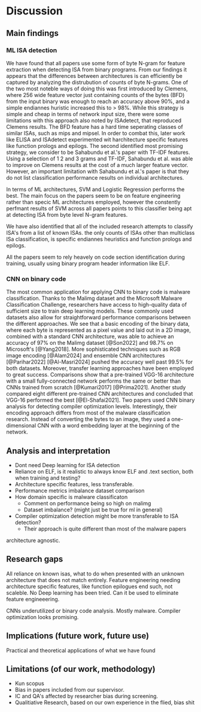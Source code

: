 # Discussion

## Main findings

### ML ISA detection

We have found that all papers use some form of byte N-gram for feature extraction when detecting ISA from binary programs. From our findings it appears that the differences between architectures is can efficiently be captured by analyzing the distrubution of counts of byte N-grams. One of the two most noteble ways of doing this was first introduced by Clemens, where 256 wide feature vector just containing counts of the bytes (BFD) from the input binary was enough to reach an accuracy above 90%, and a simple endiannes huristic increased this to > 98%. While this strategy is simple and cheap in terms of network input size, there were some limitations with this approach also noted by ISAdetect, that reproduced Clemens results. The BFD feature has a hard time seperating classes of similar ISAs, such as mips and mipsel. In order to combat this, later work like ELISA and ISAdetect experimented wit harchitecture specific features like function prologs and epilogs. The second identified most promising strategy, we consider to be Sahabundu et al.'s paper with TF-IDF features. Using a selection of 1 2 and 3 grams and TF-IDF, Sahabundu et al. was able to improve on Clemens results at the cost of a much larger feature vector. However, an important limitation with Sahabundu et al.'s paper is that they do not list classification performance results on individual architectures.

In terms of ML architectures, SVM and Logistic Regression performs the best. The main focus on the papers seem to be on feature engineering rather than specic ML architectures employed, however the constently perfmant results of SVM across all papers points to this classifier being apt at detecting ISA from byte level N-gram features.

We have also identified that all of the included research attempts to classify ISA's from a list of known ISAs. the only counts of ISAs other than multiclass ISa classification, is specific endiannes heuristics and function prologs and epilogs.

All the papers seem to rely heavely on code section identification during training, usually using binary program header information like ELF.

<!--
- Most important feature extraction, all byte level N-grams
- SVM goated, but many works
- ALL on detecting ISA from list of known isas.
- Importance of ELF code section dings, worse performance on whole binaries (ISAdetect)
 -->

### CNN on binary code

The most common application for applying CNN to binary code is malware classification. Thanks to the Malimg dataset and the Microsoft Malware Classification Challenge, researchers have access to high-quality data of sufficient size to train deep learning models. These commonly used datasets also allow for straightforward performance comparisons between the different approaches. We see that a basic encoding of the binary data, where each byte is represented as a pixel value and laid out in a 2D image, combined with a standard CNN architecture, was able to achieve an accuracy of 97% on the Malimg dataset [@Son2022] and 98.7% on Microsoft's [@Yang2018]. More sophisticated techniques such as RGB image encoding [@Alam2024] and ensemble CNN architectures [@Parihar2022] [@Al-Masri2024] pushed the accuracy well past 99.5% for both datasets. Moreover, transfer learning approaches have been employed to great success. Comparisons show that a pre-trained VGG-16 architecture with a small fully-connected network performs the same or better than CNNs trained from scratch [@Kumari2017] [@Prima2021]. Another study compared eight different pre-trained CNN architectures and concluded that VGG-16 performed the best [@El-Shafai2021]. Two papers used CNN binary analysis for detecting compiler optimization levels. Interestingly, their encoding approach differs from most of the malware classification research. Instead of converting the bytes to an image, they used a one-dimensional CNN with a word embedding layer at the beginning of the network.

## Analysis and interpretation

- Dont need Deep learning for ISA detection
- Reliance on ELF, is it realistic to always know ELF and .text section, both when training and testing?
- Architecture specific features, less transferable.
- Performance metrics imbalance dataset comparison
- How domain specific is malware classificaton
  - Comment on performance being so high on malimg
  - Dataset imbalance? (might just be true for ml in general)
- Compiler optimization detection might be more transferable to ISA detection?
  - Their approach is quite different than most of the malware papers

architecture agnostic.

## Research gaps

<!-- Isa features in general, instruction width, other than endianness etc., unknown isas. -->

All reliance on known isas, what to do when presented with an unknown architecture that does not match entirely.
Feature engineering needing architecture specific features, like function epilogues end such, not scaleble.
No Deep learning has been tried. Can it be used to eliminate feature engineeering.

CNNs underutilized or binary code analysis. Mostly malware. Compiler optimization looks promising.

## Implications (future work, future use)

Practical and theoretical applications of what we have found

## Limitations (of our work, methodology)

- Kun scopus
- Bias in papers included from our supervisor.
- IC and QA's affected by researcher bias during screening.
- Qualitiative Research, based on our own experience in the flied, bias shit

<!--

-----------------------------------------------------------------
Notes ml-isa

  - Capturing features (clemens, NLP papers) across multiple bytes when counting require large feature vectors. encoding worked well for n-grams, ie  < 8bit as smallest unit. NLP paper does not have f1 scores, lot of grpahs, but lacks hard numbers for different architectures.
    -
  - SVM performed best, fast learning little data, nice with incomplete binaries reduce viable training data.
 -->
